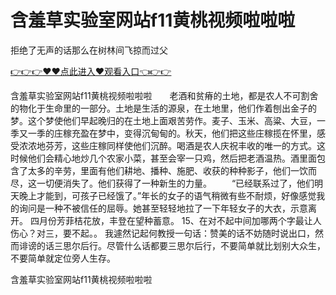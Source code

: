 # 含羞草实验室网站f11黄桃视频啦啦啦
拒绝了无声的话那么在树林间飞掠而过父

<a href="https://github.com/getmal/fdwwt/issues/2">👉👉👉♥♥点此进入♥观看入口👈👉👉</a>

含羞草实验室网站f11黄桃视频啦啦啦　　老酒和贫瘠的土地，都是农人不可割舍的物化于生命里的一部分。土地是生活的源泉，在土地里，他们作着刨出金子的梦。这个梦使他们早起晚归的在土地上面艰苦劳作。麦子、玉米、高粱、大豆，一季又一季的庄稼充盈在梦中，变得沉甸甸的。秋天，他们把这些庄稼揽在怀里，感受浓浓地芬芳，这些庄稼同样使他们沉醉。喝酒是农人庆祝丰收的唯一的方式。这时候他们会精心地炒几个农家小菜，甚至会宰一只鸡，然后把老酒温热。酒里面包含了太多的辛劳，里面有他们耕地、播种、施肥、收获的种种影子，他们一饮而尽，这一切便消失了。他们获得了一种新生的力量。
　　“已经联系过了，他们明天晚上才能到，可孩子已经饿了。”年长的女子的语气稍微有些不耐烦，好像感觉我的询问是一种不被信任的屈辱。她甚至轻轻地拉了一下年轻女子的大衣，示意离开。
四月份芳菲桔花放，丰登在望种蓄意。
	15、在对不起中间加哪两个字最让人伤心？对三，要不起。。
我遽然记起何教授一句话：赞美的话不妨随时说出口，然而诽谤的话三思尔后行。尽管什么话都要三思尔后行，不要简单就比划别大众生，不要简单就定位旁人生存。

含羞草实验室网站f11黄桃视频啦啦啦
